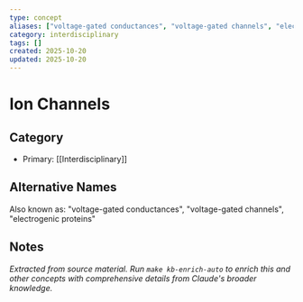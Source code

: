 ```yaml
---
type: concept
aliases: ["voltage-gated conductances", "voltage-gated channels", "electrogenic proteins"]
category: interdisciplinary
tags: []
created: 2025-10-20
updated: 2025-10-20
---
```


# Ion Channels

## Category

- Primary: [[Interdisciplinary]]

## Alternative Names

Also known as: "voltage-gated conductances", "voltage-gated channels", "electrogenic proteins"

## Notes

*Extracted from source material. Run `make kb-enrich-auto` to enrich this and other concepts with comprehensive details from Claude's broader knowledge.*
